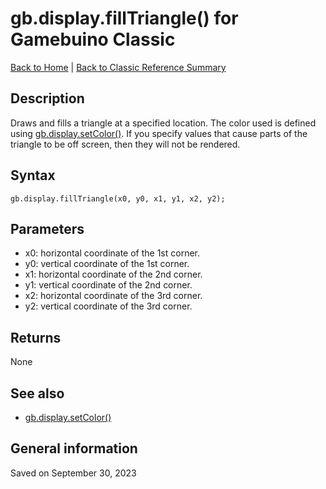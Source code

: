 
# gb.display.fillTriangle() for Gamebuino Classic

[Back to Home](./../../../README.MD) | [Back to Classic Reference Summary](./README.MD)

## Description

Draws and fills a triangle at a specified location. The color used is defined using [gb.display.setColor()](./gb-display-setColor.md). If you specify values that cause parts of the triangle to be off screen, then they will not be rendered.

## Syntax

```
gb.display.fillTriangle(x0, y0, x1, y1, x2, y2);
```

## Parameters

- x0: horizontal coordinate of the 1st corner.
- y0: vertical coordinate of the 1st corner.
- x1: horizontal coordinate of the 2nd corner.
- y1: vertical coordinate of the 2nd corner.
- x2: horizontal coordinate of the 3rd corner.
- y2: vertical coordinate of the 3rd corner.

## Returns

None

## See also

- [gb.display.setColor()](./gb-display-setColor.md)

## General information

Saved on September 30, 2023
